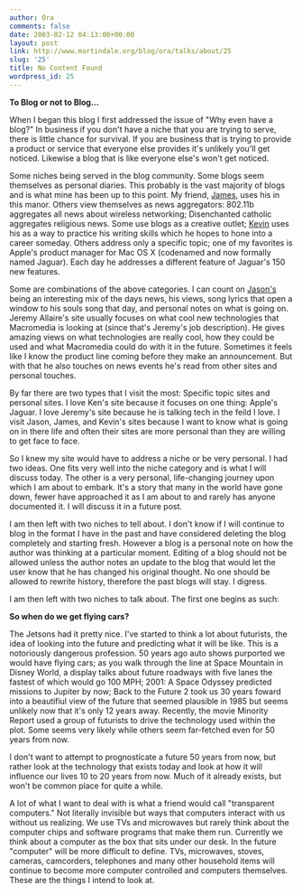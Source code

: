 ```yaml
---
author: Ora
comments: false
date: 2003-02-12 04:13:00+00:00
layout: post
link: http://www.martindale.org/blog/ora/talks/about/25
slug: '25'
title: No Content Found
wordpress_id: 25
---
```


**To Blog or not to Blog...**
  
When I began this blog I first addressed the issue of "Why even have a blog?" In business if you don't have a niche that you are trying to serve, there is little chance for survival. If you are business that is trying to provide a product or service that everyone else provides it's unlikely you'll get noticed. Likewise a blog that is like everyone else's won't get noticed.
  

  
Some niches being served in the blog community. Some blogs seem themselves as personal diaries. This probably is the vast majority of blogs and is what mine has been up to this point. My friend, [James](http://www.vanbooven.com), uses his in this manor. Others view themselves as news aggregators: 802.11b aggregates all news about wireless networking; Disenchanted catholic aggregates religious news. Some use blogs as a creative outlet; [Kevin](http://www.ketnerlake.com) uses his as a way to practice his writing skills which he hopes to hone into a career someday. Others address only a specific topic; one of my favorites is Apple's product manager for Mac OS X (codenamed and now formally named Jaguar). Each day he addresses a different feature of Jaguar's 150 new features.
  

  
Some are combinations of the above categories. I can count on [Jason's](http://www.grizzlybase.com) being an interesting mix of the days news, his views, song lyrics that open a window to his souls song that day, and personal notes on what is going on. Jeremy Allaire's site usually focuses on what cool new technologies that Macromedia is looking at (since that's Jeremy's job description). He gives amazing views on what technologies are really cool, how they could be used and what Macromedia could do with it in the future. Sometimes it feels like I know the product line coming before they make an announcement. But with that he also touches on news events he's read from other sites and personal touches.
  

  
By far there are two types that I visit the most: Specific topic sites and personal sites. I love Ken's site because it focuses on one thing: Apple's Jaguar. I love Jeremy's site because he is talking tech in the feild I love. I visit Jason, James, and Kevin's sites because I want to know what is going on in there life and often their sites are more personal than they are willing to get face to face. 
  

  
So I knew my site would have to address a niche or be very personal. I had two ideas. One fits very well into the niche category and is what I will discuss today. The other is a very personal, life-changing journey upon which I am about to embark. It's a story that many in the world have gone down, fewer have approached it as I am about to and rarely has anyone documented it. I will discuss it in a future post.
  

  
I am then left with two niches to tell about. I don't know if I will continue to blog in the format I have in the past and have considered deleting the blog completely and starting fresh. However a blog is a personal note on how the author was thinking at a particular moment. Editing of a blog should not be allowed unless the author notes an update to the blog that would let the user know that he has changed his original thought. No one should be allowed to rewrite history, therefore the past blogs will stay. I digress.
  

  
I am then left with two niches to talk about. The first one begins as such:
  

  
**So when do we get flying cars?**
  
The Jetsons had it pretty nice. I've started to think a lot about futurists, the idea of looking into the future and predicting what it will be like. This is a notoriously dangerous profession. 50 years ago auto shows purported we would have flying cars; as you walk through the line at Space Mountain in Disney World, a display talks about future roadways with five lanes the fastest of which would go 100 MPH; 2001: A Space Odyssey predicted missions to Jupiter by now; Back to the Future 2 took us 30 years foward into a beautifiul view of the future that seemed plausible in 1985 but seems unlikely now that it's only 12 years away. Recently, the movie Minority Report used a group of futurists to drive the technology used within the plot. Some seems very likely while others seem far-fetched even for 50 years from now.
  

  
I don't want to attempt to prognosticate a future 50 years from now, but rather look at the technology that exists today and look at how it will influence our lives 10 to 20 years from now. Much of it already exists, but won't be common place for quite a while.
  

  
A lot of what I want to deal with is what a friend would call "transparent computers." Not literally invisible but ways that computers interact with us without us realizing. We use TVs and microwaves but rarely think about the computer chips and software programs that make them run. Currently we think about a computer as the box that sits under our desk. In the future "computer" will be more difficult to define. TVs, microwaves, stoves, cameras, camcorders, telephones and many other household items will continue to become more computer controlled and computers themselves. These are the things I intend to look at.

